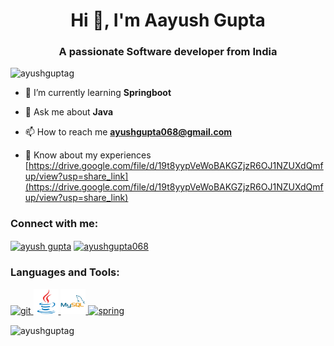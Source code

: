 <h1 align="center">Hi 👋, I'm Aayush Gupta</h1>
<h3 align="center">A passionate Software developer from India</h3>
<!-- <img align="right" alt="Coding" width="400" src="https://media.tenor.com/flflC6GFzO8AAAAM/sultan-alrefaei-programmer.gif"> -->

<p align="left"> <img src="https://komarev.com/ghpvc/?username=ayushguptag&label=Profile%20views&color=0e75b6&style=flat" alt="ayushguptag" /> </p>

- 🌱 I’m currently learning **Springboot**

- 💬 Ask me about **Java**

- 📫 How to reach me **ayushgupta068@gmail.com**

- 📄 Know about my experiences [https://drive.google.com/file/d/19t8yypVeWoBAKGZjzR6OJ1NZUXdQmfup/view?usp=share_link](https://drive.google.com/file/d/19t8yypVeWoBAKGZjzR6OJ1NZUXdQmfup/view?usp=share_link)

<h3 align="left">Connect with me:</h3>
<p align="left">
<a href="https://linkedin.com/in/ayush-gupta-b840a4144" target="blank"><img align="center" src="https://raw.githubusercontent.com/rahuldkjain/github-profile-readme-generator/master/src/images/icons/Social/linked-in-alt.svg" alt="ayush gupta" height="30" width="40" /></a>
<a href="https://www.leetcode.com/ayushgupta068" target="blank"><img align="center" src="https://raw.githubusercontent.com/rahuldkjain/github-profile-readme-generator/master/src/images/icons/Social/leet-code.svg" alt="ayushgupta068" height="30" width="40" /></a>
</p>

<h3 align="left">Languages and Tools:</h3>
<p align="left"> <a href="https://git-scm.com/" target="_blank" rel="noreferrer"> <img src="https://www.vectorlogo.zone/logos/git-scm/git-scm-icon.svg" alt="git" width="40" height="40"/> </a> <a href="https://www.java.com" target="_blank" rel="noreferrer"> <img src="https://raw.githubusercontent.com/devicons/devicon/master/icons/java/java-original.svg" alt="java" width="40" height="40"/> </a> <a href="https://www.mysql.com/" target="_blank" rel="noreferrer"> <img src="https://raw.githubusercontent.com/devicons/devicon/master/icons/mysql/mysql-original-wordmark.svg" alt="mysql" width="40" height="40"/> </a> <a href="https://spring.io/" target="_blank" rel="noreferrer"> <img src="https://www.vectorlogo.zone/logos/springio/springio-icon.svg" alt="spring" width="40" height="40"/> </a> </p>

<!-- <p><img align="left" src="https://github-readme-stats.vercel.app/api/top-langs?username=ayushguptag&show_icons=true&locale=en&layout=compact" alt="ayushguptag" /></p> -->

<!-- <p>&nbsp;<img align="center" src="https://github-readme-stats.vercel.app/api?username=ayushguptag&show_icons=true&locale=en" alt="ayushguptag" /></p> -->

<p><img align="center" src="https://github-readme-streak-stats.herokuapp.com/?user=ayushguptag&" alt="ayushguptag" /></p>

